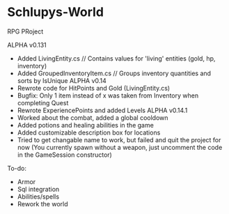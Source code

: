 # Schlupys-World
RPG PRoject

ALPHA v0.131
- Added LivingEntity.cs // Contains values for 'living' entities (gold, hp, inventory)
- Added GroupedInventoryItem.cs // Groups inventory quantities and sorts by IsUnique
ALPHA v0.14
- Rewrote code for HitPoints and Gold (LivingEntity.cs)
- Bugfix: Only 1 item instead of x was taken from Inventory when completing Quest
- Rewrote ExperiencePoints and added Levels 
ALPHA v0.14.1 
- Worked about the combat, added a global cooldown
- Added potions and healing abilities in the game
- Added customizable description box for locations
- Tried to get changable name to work, but failed and quit the project for now (You currently spawn without a weapon, just uncomment the code in the GameSession constructor)

To-do:
- Armor
- Sql integration
- Abilities/spells
- Rework the world
